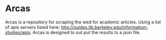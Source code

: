 Arcas
=====

Arcas is a repository for scraping the wed for academic articles. 
Using a list of apis servers listed here:
http://guides.lib.berkeley.edu/information-studies/apis.
Arcas is designed to out put the results to a json file.

